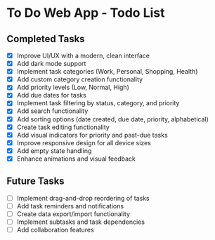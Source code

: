 # To Do Web App - Todo List

## Completed Tasks
- [x] Improve UI/UX with a modern, clean interface
- [x] Add dark mode support
- [x] Implement task categories (Work, Personal, Shopping, Health)
- [x] Add custom category creation functionality
- [x] Add priority levels (Low, Normal, High)
- [x] Add due dates for tasks
- [x] Implement task filtering by status, category, and priority
- [x] Add search functionality
- [x] Add sorting options (date created, due date, priority, alphabetical)
- [x] Create task editing functionality
- [x] Add visual indicators for priority and past-due tasks
- [x] Improve responsive design for all device sizes
- [x] Add empty state handling
- [x] Enhance animations and visual feedback

## Future Tasks
- [ ] Implement drag-and-drop reordering of tasks
- [ ] Add task reminders and notifications
- [ ] Create data export/import functionality
- [ ] Implement subtasks and task dependencies
- [ ] Add collaboration features
